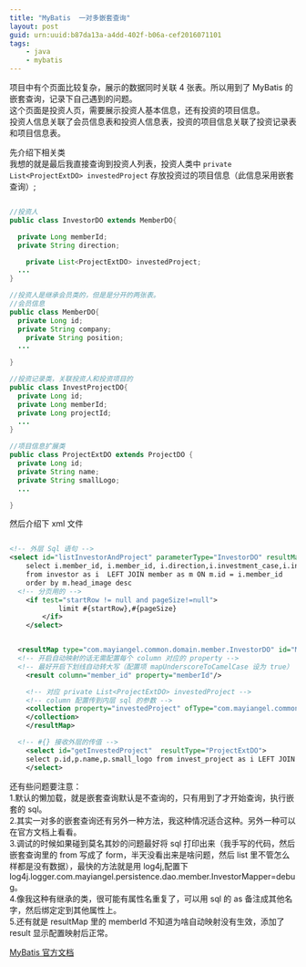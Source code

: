 ```yaml
---
title: "MyBatis  一对多嵌套查询"
layout: post
guid: urn:uuid:b87da13a-a4dd-402f-b06a-cef2016071101
tags:
    - java
    - mybatis
---
```


项目中有个页面比较复杂，展示的数据同时关联 4 张表。所以用到了 MyBatis 的嵌套查询，记录下自己遇到的问题。  
这个页面是投资人页，需要展示投资人基本信息，还有投资的项目信息。  
投资人信息关联了会员信息表和投资人信息表，投资的项目信息关联了投资记录表和项目信息表。

先介绍下相关类    
我想的就是最后我直接查询到投资人列表，投资人类中 `private List<ProjectExtDO> investedProject` 存放投资过的项目信息（此信息采用嵌套查询）;  

```java

//投资人
public class InvestorDO extends MemberDO{

  private Long memberId;
  private String direction;

  	private List<ProjectExtDO> investedProject;
  ...
}

//投资人是继承会员类的，但是是分开的两张表。
//会员信息
public class MemberDO{
  private Long id;
  private String company;
	private String position;
  ...

}

//投资记录类，关联投资人和投资项目的
public class InvestProjectDO{
  private Long id;
  private Long memberId;
  private Long projectId;
  ...
}

//项目信息扩展类
public class ProjectExtDO extends ProjectDO {
  private Long id;
  private String name;
  private String smallLogo;
  ...

}

```

然后介绍下 xml 文件


```xml

<!-- 外层 Sql 语句 -->
<select id="listInvestorAndProject" parameterType="InvestorDO" resultMap="Map1">       
	select i.member_id, i.member_id, i.direction,i.investment_case,i.introduction ,m.nick_name,m.head_image,m.company,m.position
	from investor as i	LEFT JOIN member as m ON m.id = i.member_id
	order by m.head_image desc
  <!-- 分页用的 -->
	<if test="startRow != null and pageSize!=null">
			limit #{startRow},#{pageSize}
		</if>
	</select>


  <resultMap type="com.mayiangel.common.domain.member.InvestorDO" id="Map1">
  <!-- 开启自动映射的话无需配置每个 column 对应的 property -->
  <!-- 最好开启下划线自动转大写（配置项 mapUnderscoreToCamelCase 设为 true） -->  
	<result column="member_id" property="memberId"/>

    <!-- 对应 private List<ProjectExtDO> investedProject -->
    <!-- column 配置传到内层 sql 的参数 -->
	<collection property="investedProject" ofType="com.mayiangel.common.domain.project.ProjectExtDO" column="member_id" select="getInvestedProject">
	</collection>
	</resultMap>

  <!-- #{} 接收外层的传值 -->
	<select id="getInvestedProject"  resultType="ProjectExtDO">
	select p.id,p.name,p.small_logo from invest_project as i LEFT JOIN project as p ON i.project_id = p.id WHERE  i.member_id = #{member_id}
	</select>

```


还有些问题要注意：  
  1.默认的懒加载，就是嵌套查询默认是不查询的，只有用到了才开始查询，执行嵌套的 sql。  
  2.其实一对多的嵌套查询还有另外一种方法，我这种情况适合这种。另外一种可以在官方文档上看看。  
  3.调试的时候如果碰到莫名其妙的问题最好将 sql 打印出来（我手写的代码，然后嵌套查询里的 from 写成了 form，半天没看出来是啥问题，然后 list 里不管怎么样都是没有数据），最快的方法就是用 log4j,配置下 log4j.logger.com.mayiangel.persistence.dao.member.InvestorMapper=debug。  
  4.像我这种有继承的类，很可能有属性名重复了，可以用 sql 的 as 备注成其他名字，然后绑定定到其他属性上。  
  5.还有就是 resultMap 里的 memberId 不知道为啥自动映射没有生效，添加了 result 显示配置映射后正常。

[MyBatis 官方文档](http://www.mybatis.org/mybatis-3/zh/index.html)
